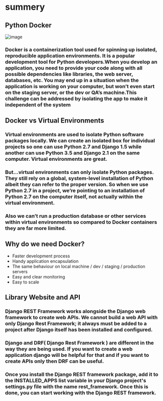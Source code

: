 # summery 
## Python Docker
![image](https://miro.medium.com/max/551/0*b_b7YNPHXalG21LW.jpeg)
### Docker is a containerization tool used for spinning up isolated, reproducible application environments. It is a popular development tool for Python developers.When you develop an application, you need to provide your code along with all possible dependencies like libraries, the web server, databases, etc. You may end up in a situation when the application is working on your computer, but won’t even start on the staging server, or the dev or QA’s machine.This challenge can be addressed by isolating the app to make it independent of the system

## Docker vs Virtual Environments
### Virtual environments are used to isolate Python software packages locally. We can create an isolated box for individual projects so one can use Python 2.7 and Django 1.5 while another can use Python 3.5 and Django 2.1 on the same computer. Virtual environments are great.

### But…virtual environments can only isolate Python packages. They still rely on a global, system-level installation of Python albeit they can refer to the proper version. So when we use Python 2.7 in a project, we’re pointing to an installation of Python 2.7 on the computer itself, not actually within the virtual environment.

### Also we can’t run a production database or other services within virtual environments so compared to Docker containers they are far more limited.

## Why do we need Docker?

- Faster development process
- Handy application encapsulation
- The same behaviour on local machine / dev / staging / production servers
- Easy and clear monitoring
- Easy to scale

## Library Website and API
### Django REST Framework works alongside the Django web framework to create web APIs. We cannot build a web API with only Django Rest Framework; it always must be added to a project after Django itself has been installed and configured.

### Django and DRF( Django Rest Framework ) are different in the way they are being used. If you want to create a web application django will be helpful for that and if you want to create APIs only then DRF can be useful.

### Once you install the Django REST framework package, add it to the INSTALLED_APPS list variable in your Django project's settings.py file with the name rest_framework. Once this is done, you can start working with the Django REST framework.






